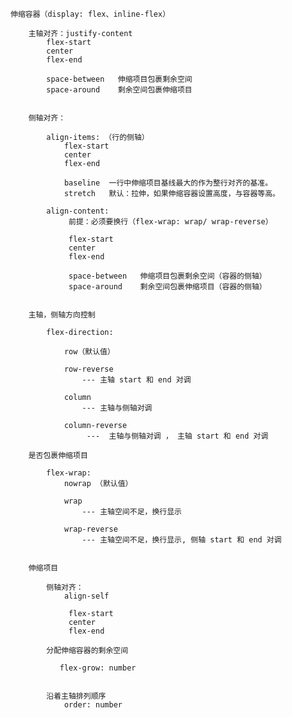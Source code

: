 
    伸缩容器（display: flex、inline-flex）

        主轴对齐：justify-content
            flex-start
            center
            flex-end

            space-between   伸缩项目包裹剩余空间
            space-around    剩余空间包裹伸缩项目


        侧轴对齐：

            align-items: （行的侧轴）
                flex-start
                center
                flex-end

                baseline  一行中伸缩项目基线最大的作为整行对齐的基准。
                stretch   默认：拉伸，如果伸缩容器设置高度，与容器等高。

            align-content:
                 前提：必须要换行（flex-wrap: wrap/ wrap-reverse）

                 flex-start
                 center
                 flex-end

                 space-between   伸缩项目包裹剩余空间（容器的侧轴）
                 space-around    剩余空间包裹伸缩项目（容器的侧轴）


        主轴，侧轴方向控制

            flex-direction:

                row（默认值）

                row-reverse
                    --- 主轴 start 和 end 对调

                column
                    --- 主轴与侧轴对调

                column-reverse
                     ---  主轴与侧轴对调 ， 主轴 start 和 end 对调

        是否包裹伸缩项目

            flex-wrap:
                nowrap （默认值）

                wrap
                    --- 主轴空间不足，换行显示

                wrap-reverse
                    --- 主轴空间不足，换行显示, 侧轴 start 和 end 对调


        伸缩项目

            侧轴对齐：
                align-self

                 flex-start
                 center
                 flex-end

            分配伸缩容器的剩余空间

               flex-grow: number


            沿着主轴排列顺序
                order: number
